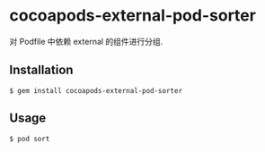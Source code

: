# cocoapods-external-pod-sorter

对 Podfile 中依赖 external 的组件进行分组.

## Installation

    $ gem install cocoapods-external-pod-sorter

## Usage


    $ pod sort

